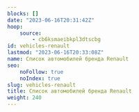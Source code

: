 ```yaml
---
blocks: []
date: "2023-06-16T20:31:42Z"
hoop:
    source:
        - cb6ksmaeibkpl3dtscbg
id: vehicles-renault
lastmod: "2023-06-16T20:33:08Z"
name: Список автомобилей бренда Renault
seo:
    noFollow: true
    noIndex: true
slug: vehicles-renault
title: Список автомобилей бренда Renault
weight: 240
---
```

